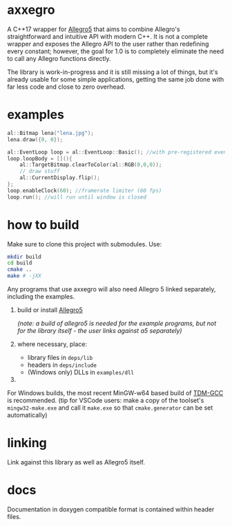 # axxegro

A C++17 wrapper for [Allegro5](https://github.com/liballeg/allegro5) that aims to combine
Allegro's straightforward and intuitive API with modern C++. It is not a complete wrapper and exposes the Allegro API to the user rather
than redefining every constant; however, the goal for 1.0 is to completely 
eliminate the need to call any Allegro functions directly.

The library is work-in-progress and it is still missing a lot of things, but it's
already usable for some simple applications, getting the same job done with far less
code and close to zero overhead.

# examples

```c++
al::Bitmap lena("lena.jpg");
lena.draw({0, 0});
```

```c++
al::EventLoop loop = al::EventLoop::Basic(); //with pre-registered event sources
loop.loopBody = [](){
    al::TargetBitmap.clearToColor(al::RGB(0,0,0));
    // draw stuff
    al::CurrentDisplay.flip();
};
loop.enableClock(60); //framerate limiter (60 fps)
loop.run(); //will run until window is closed
```


# how to build
Make sure to clone this project with submodules. Use:   
```bash
mkdir build
cd build
cmake ..
make # -jXX
```

Any programs that use axxegro will also need Allegro 5 linked separately, including
the examples.

1. build or install [Allegro5](https://github.com/liballeg/allegro5)

     *(note: a build of allegro5 is needed for the example programs, but not for the library itself - the user links against a5 separately)*

2. where necessary, place:
    - library files in `deps/lib`
    - headers in `deps/include`
    - (Windows only) DLLs in `examples/dll`

3. 


For Windows builds, the most recent MinGW-w64 based build of [TDM-GCC](https://jmeubank.github.io/tdm-gcc/download/) is recommended. (tip for VSCode users: make a copy of the toolset's `mingw32-make.exe` and call it `make.exe` so that `cmake.generator` can be set automatically)

# linking
Link against this library as well as Allegro5 itself.




# docs
Documentation in doxygen compatible format is contained within header files.